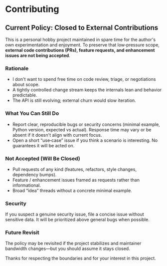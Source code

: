 # Contributing

## Current Policy: Closed to External Contributions

This is a personal hobby project maintained in spare time for the author's own experimentation and enjoyment.
To preserve that low‑pressure scope, **external code contributions (PRs), feature requests, and enhancement issues are
not being accepted**.

### Rationale
* I don't want to spend free time on code review, triage, or negotiations about scope.
* A tightly controlled change stream keeps the internals lean and behavior predictable.
* The API is still evolving; external churn would slow iteration.

### What You Can Still Do
* Report clear, reproducible bugs or security concerns (minimal example, Python version, expected vs actual). Response
  time may vary or be absent if it doesn't align with current focus.
* Open a short “use‑case” issue if you think a scenario is interesting. No guarantees it will be acted on.

### Not Accepted (Will Be Closed)
* Pull requests of any kind (features, refactors, style changes, dependency bumps).
* Feature / enhancement issues framed as requests rather than informational.
* Broad “idea” threads without a concrete minimal example.

### Security
If you suspect a genuine security issue, file a concise issue without sensitive data. It will be prioritized above
general bugs when possible.

### Future Revisit
The policy may be revisited if the project stabilizes and maintainer bandwidth changes—but you should assume it stays
closed.

Thanks for respecting the boundaries and for your interest in this project.

